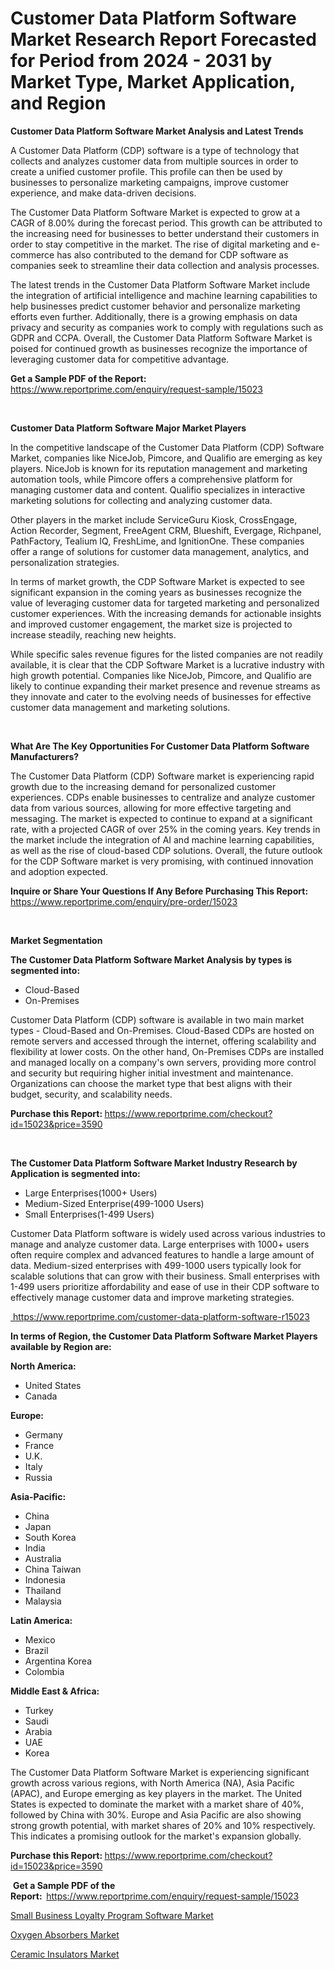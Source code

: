 <p><h1>Customer Data Platform Software Market Research Report Forecasted for Period from 2024 -  2031 by Market Type, Market Application, and Region</h1></p><p><strong>Customer Data Platform Software Market Analysis and Latest Trends</strong></p>
<p><p>A Customer Data Platform (CDP) software is a type of technology that collects and analyzes customer data from multiple sources in order to create a unified customer profile. This profile can then be used by businesses to personalize marketing campaigns, improve customer experience, and make data-driven decisions.</p><p>The Customer Data Platform Software Market is expected to grow at a CAGR of 8.00% during the forecast period. This growth can be attributed to the increasing need for businesses to better understand their customers in order to stay competitive in the market. The rise of digital marketing and e-commerce has also contributed to the demand for CDP software as companies seek to streamline their data collection and analysis processes.</p><p>The latest trends in the Customer Data Platform Software Market include the integration of artificial intelligence and machine learning capabilities to help businesses predict customer behavior and personalize marketing efforts even further. Additionally, there is a growing emphasis on data privacy and security as companies work to comply with regulations such as GDPR and CCPA. Overall, the Customer Data Platform Software Market is poised for continued growth as businesses recognize the importance of leveraging customer data for competitive advantage.</p></p>
<p><strong>Get a Sample PDF of the Report:&nbsp;</strong> <a href="https://www.reportprime.com/enquiry/request-sample/15023">https://www.reportprime.com/enquiry/request-sample/15023</a></p>
<p>&nbsp;</p>
<p><strong>Customer Data Platform Software Major Market Players</strong></p>
<p><p>In the competitive landscape of the Customer Data Platform (CDP) Software Market, companies like NiceJob, Pimcore, and Qualifio are emerging as key players. NiceJob is known for its reputation management and marketing automation tools, while Pimcore offers a comprehensive platform for managing customer data and content. Qualifio specializes in interactive marketing solutions for collecting and analyzing customer data.</p><p>Other players in the market include ServiceGuru Kiosk, CrossEngage, Action Recorder, Segment, FreeAgent CRM, Blueshift, Evergage, Richpanel, PathFactory, Tealium IQ, FreshLime, and IgnitionOne. These companies offer a range of solutions for customer data management, analytics, and personalization strategies.</p><p>In terms of market growth, the CDP Software Market is expected to see significant expansion in the coming years as businesses recognize the value of leveraging customer data for targeted marketing and personalized customer experiences. With the increasing demands for actionable insights and improved customer engagement, the market size is projected to increase steadily, reaching new heights.</p><p>While specific sales revenue figures for the listed companies are not readily available, it is clear that the CDP Software Market is a lucrative industry with high growth potential. Companies like NiceJob, Pimcore, and Qualifio are likely to continue expanding their market presence and revenue streams as they innovate and cater to the evolving needs of businesses for effective customer data management and marketing solutions.</p></p>
<p>&nbsp;</p>
<p><strong>What Are The Key Opportunities For Customer Data Platform Software Manufacturers?</strong></p>
<p><p>The Customer Data Platform (CDP) Software market is experiencing rapid growth due to the increasing demand for personalized customer experiences. CDPs enable businesses to centralize and analyze customer data from various sources, allowing for more effective targeting and messaging. The market is expected to continue to expand at a significant rate, with a projected CAGR of over 25% in the coming years. Key trends in the market include the integration of AI and machine learning capabilities, as well as the rise of cloud-based CDP solutions. Overall, the future outlook for the CDP Software market is very promising, with continued innovation and adoption expected.</p></p>
<p><strong>Inquire or Share Your Questions If Any Before Purchasing This Report:</strong> <a href="https://www.reportprime.com/enquiry/pre-order/15023">https://www.reportprime.com/enquiry/pre-order/15023</a></p>
<p>&nbsp;</p>
<p><strong>Market Segmentation</strong></p>
<p><strong>The Customer Data Platform Software Market Analysis by types is segmented into:</strong></p>
<p><ul><li>Cloud-Based</li><li>On-Premises</li></ul></p>
<p><p>Customer Data Platform (CDP) software is available in two main market types - Cloud-Based and On-Premises. Cloud-Based CDPs are hosted on remote servers and accessed through the internet, offering scalability and flexibility at lower costs. On the other hand, On-Premises CDPs are installed and managed locally on a company's own servers, providing more control and security but requiring higher initial investment and maintenance. Organizations can choose the market type that best aligns with their budget, security, and scalability needs.</p></p>
<p><strong>Purchase this Report:&nbsp;</strong><a href="https://www.reportprime.com/checkout?id=15023&price=3590">https://www.reportprime.com/checkout?id=15023&price=3590</a></p>
<p>&nbsp;</p>
<p><strong>The Customer Data Platform Software Market Industry Research by Application is segmented into:</strong></p>
<p><ul><li>Large Enterprises(1000+ Users)</li><li>Medium-Sized Enterprise(499-1000 Users)</li><li>Small Enterprises(1-499 Users)</li></ul></p>
<p><p>Customer Data Platform software is widely used across various industries to manage and analyze customer data. Large enterprises with 1000+ users often require complex and advanced features to handle a large amount of data. Medium-sized enterprises with 499-1000 users typically look for scalable solutions that can grow with their business. Small enterprises with 1-499 users prioritize affordability and ease of use in their CDP software to effectively manage customer data and improve marketing strategies.</p></p>
<p><a href="https://www.reportprime.com/customer-data-platform-software-r15023">&nbsp;https://www.reportprime.com/customer-data-platform-software-r15023</a></p>
<p><strong>In terms of Region, the Customer Data Platform Software Market Players available by Region are:</strong></p>
<p>
    <p> <strong> North America: </strong>
        <ul>
            <li>United States</li>
            <li>Canada</li>
        </ul>
        </p> 
    <p> <strong> Europe: </strong>
        <ul>
            <li>Germany</li>
            <li>France</li>
            <li>U.K.</li>
            <li>Italy</li>
            <li>Russia</li>
        </ul>
        </p> 
    <p> <strong> Asia-Pacific: </strong>
        <ul>
            <li>China</li>
            <li>Japan</li>
            <li>South Korea</li>
            <li>India</li>
            <li>Australia</li>
            <li>China Taiwan</li>
            <li>Indonesia</li>
            <li>Thailand</li>
            <li>Malaysia</li>
        </ul>
        </p> 
    <p> <strong> Latin America: </strong>
        <ul>
            <li>Mexico</li>
            <li>Brazil</li>
            <li>Argentina Korea</li>
            <li>Colombia</li>
        </ul>
        </p> 
    <p> <strong> Middle East & Africa: </strong>
        <ul>
            <li>Turkey</li>
            <li>Saudi</li>
            <li>Arabia</li>
            <li>UAE</li>
            <li>Korea</li>
        </ul>
    </p>
    </p>
<p><p>The Customer Data Platform Software Market is experiencing significant growth across various regions, with North America (NA), Asia Pacific (APAC), and Europe emerging as key players in the market. The United States is expected to dominate the market with a market share of 40%, followed by China with 30%. Europe and Asia Pacific are also showing strong growth potential, with market shares of 20% and 10% respectively. This indicates a promising outlook for the market's expansion globally.</p></p>
<p><strong>Purchase this Report: </strong><a href="https://www.reportprime.com/checkout?id=15023&price=3590">https://www.reportprime.com/checkout?id=15023&price=3590</a></p>
<p>&nbsp;<strong>Get a Sample PDF of the Report:&nbsp;&nbsp;</strong><a href="https://www.reportprime.com/enquiry/request-sample/15023">https://www.reportprime.com/enquiry/request-sample/15023</a></p>
<p><strong></strong></p>
<p><p><a href="https://github.com/pizolina/Market-Research-Report-List-4/blob/main/small-business-loyalty-program-software-market.md">Small Business Loyalty Program Software Market</a></p><p><a href="https://www.linkedin.com/pulse/oxygen-absorbers-market-size-trends-growth-outlook-forecasted-lvspe?trackingId=HbAWUkiJ9cuq8wLIyQ8aDA%3D%3D">Oxygen Absorbers Market</a></p><p><a href="https://www.linkedin.com/pulse/ceramic-insulators-market-insights-players-forecast-till-yilve?trackingId=mChmiSldtUI4Fbha%2BWnWAg%3D%3D">Ceramic Insulators Market</a></p></p>
